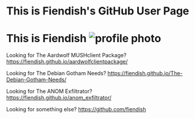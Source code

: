 # This is Fiendish's GitHub User Page

# This is Fiendish ![profile photo](https://github.com/fiendish.png)

Looking for The Aardwolf MUSHclient Package? <https://fiendish.github.io/aardwolfclientpackage/>

Looking for The Debian Gotham Needs? <https://fiendish.github.io/The-Debian-Gotham-Needs/>

Looking for The ANOM Exfiltrator? <https://fiendish.github.io/anom_exfiltrator/>

Looking for something else? <https://github.com/fiendish>
